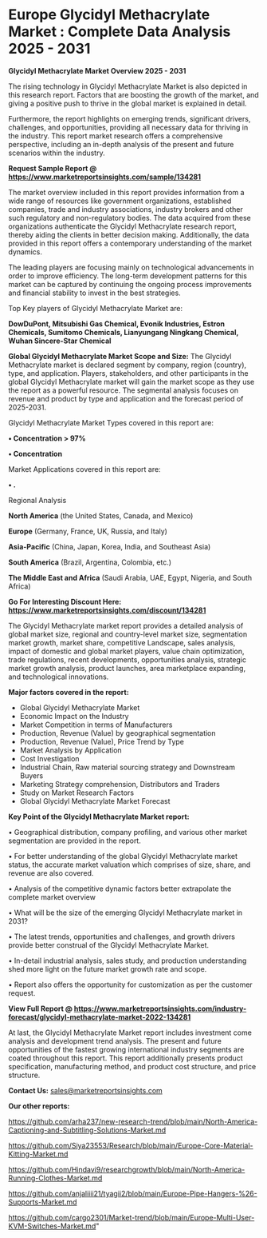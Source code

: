 # Europe Glycidyl Methacrylate Market : Complete Data Analysis 2025 - 2031

<Strong> Glycidyl Methacrylate Market Overview 2025 - 2031</strong>

The rising technology in Glycidyl Methacrylate Market is also depicted in this research report. Factors that are boosting the growth of the market, and giving a positive push to thrive in the global market is explained in detail.

Furthermore, the report highlights on emerging trends, significant drivers, challenges, and opportunities, providing all necessary data for thriving in the industry. This report market research offers a comprehensive perspective, including an in-depth analysis of the present and future scenarios within the industry.

<strong>Request Sample Report @ <a href=https://www.marketreportsinsights.com/sample/134281>https://www.marketreportsinsights.com/sample/134281</a></strong>

The market overview included in this report provides information from a wide range of resources like government organizations, established companies, trade and industry associations, industry brokers and other such regulatory and non-regulatory bodies. The data acquired from these organizations authenticate the Glycidyl Methacrylate research report, thereby aiding the clients in better decision making. Additionally, the data provided in this report offers a contemporary understanding of the market dynamics.

The leading players are focusing mainly on technological advancements in order to improve efficiency. The long-term development patterns for this market can be captured by continuing the ongoing process improvements and financial stability to invest in the best strategies.

Top Key players of Glycidyl Methacrylate Market are:

<strong>DowDuPont, Mitsubishi Gas Chemical, Evonik Industries, Estron Chemicals, Sumitomo Chemicals, Lianyungang Ningkang Chemical, Wuhan Sincere-Star Chemical</strong>

<strong><b>Global Glycidyl Methacrylate Market Scope and Size:</b></strong>
The Glycidyl Methacrylate market is declared segment by company, region (country), type, and application. Players, stakeholders, and other participants in the global Glycidyl Methacrylate market will gain the market scope as they use the report as a powerful resource. The segmental analysis focuses on revenue and product by type and application and the forecast period of 2025-2031.

Glycidyl Methacrylate Market Types covered in this report are:

<strong>• Concentration > 97%

• Concentration</strong>

Market Applications covered in this report are:

<strong>• .</strong> 

Regional Analysis

<strong>North America</strong> (the United States, Canada, and Mexico)

<strong>Europe</strong> (Germany, France, UK, Russia, and Italy)

<strong>Asia-Pacific</strong> (China, Japan, Korea, India, and Southeast Asia)

<strong>South America</strong> (Brazil, Argentina, Colombia, etc.)

<strong>The Middle East and Africa</strong> (Saudi Arabia, UAE, Egypt, Nigeria, and South Africa)

<strong>Go For Interesting Discount Here: <a href=https://www.marketreportsinsights.com/discount/134281>https://www.marketreportsinsights.com/discount/134281</a></strong>

The Glycidyl Methacrylate market report provides a detailed analysis of global market size, regional and country-level market size, segmentation market growth, market share, competitive Landscape, sales analysis, impact of domestic and global market players, value chain optimization, trade regulations, recent developments, opportunities analysis, strategic market growth analysis, product launches, area marketplace expanding, and technological innovations.

<strong><b>Major factors covered in the report:</b></strong>
<ul>
  <li>Global Glycidyl Methacrylate Market </li>
  <li>Economic Impact on the Industry</li>
  <li>Market Competition in terms of Manufacturers</li>
  <li>Production, Revenue (Value) by geographical segmentation</li>
  <li>Production, Revenue (Value), Price Trend by Type</li>
  <li>Market Analysis by Application</li>
  <li>Cost Investigation</li>
  <li>Industrial Chain, Raw material sourcing strategy and Downstream Buyers</li>
  <li>Marketing Strategy comprehension, Distributors and Traders</li>
  <li>Study on Market Research Factors</li>
  <li>Global Glycidyl Methacrylate Market Forecast</li>
</ul>

<strong><b>Key Point of the Glycidyl Methacrylate Market report:</b></strong>

• Geographical distribution, company profiling, and various other market segmentation are provided in the report.

• For better understanding of the global Glycidyl Methacrylate market status, the accurate market valuation which comprises of size, share, and revenue are also covered.

• Analysis of the competitive dynamic factors better extrapolate the complete market overview

• What will be the size of the emerging Glycidyl Methacrylate market in 2031?

• The latest trends, opportunities and challenges, and growth drivers provide better construal of the Glycidyl Methacrylate Market.

• In-detail industrial analysis, sales study, and production understanding shed more light on the future market growth rate and scope.

• Report also offers the opportunity for customization as per the customer request.

<strong><b>View Full Report @ <a href=https://www.marketreportsinsights.com/industry-forecast/glycidyl-methacrylate-market-2022-134281>https://www.marketreportsinsights.com/industry-forecast/glycidyl-methacrylate-market-2022-134281</a></b></strong>


At last, the Glycidyl Methacrylate Market report includes investment come analysis and development trend analysis. The present and future opportunities of the fastest growing international industry segments are coated throughout this report. This report additionally presents product specification, manufacturing method, and product cost structure, and price structure.

<strong>Contact Us:</strong>
sales@marketreportsinsights.com

<strong>Our other reports:</strong>

<a href=https://github.com/arha237/new-research-trend/blob/main/North-America-Captioning-and-Subtitling-Solutions-Market.md>https://github.com/arha237/new-research-trend/blob/main/North-America-Captioning-and-Subtitling-Solutions-Market.md</a>

<a href=https://github.com/Siya23553/Research/blob/main/Europe-Core-Material-Kitting-Market.md>https://github.com/Siya23553/Research/blob/main/Europe-Core-Material-Kitting-Market.md</a>

<a href=https://github.com/Hindavi9/researchgrowth/blob/main/North-America-Running-Clothes-Market.md>https://github.com/Hindavi9/researchgrowth/blob/main/North-America-Running-Clothes-Market.md</a>

<a href=https://github.com/anjaliiii21/tyagii2/blob/main/Europe-Pipe-Hangers-%26-Supports-Market.md>https://github.com/anjaliiii21/tyagii2/blob/main/Europe-Pipe-Hangers-%26-Supports-Market.md</a>

<a href=https://github.com/cargo2301/Market-trend/blob/main/Europe-Multi-User-KVM-Switches-Market.md>https://github.com/cargo2301/Market-trend/blob/main/Europe-Multi-User-KVM-Switches-Market.md</a>"
